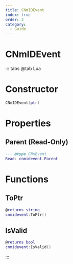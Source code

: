 ```yaml
---
title: CNmIDEvent
index: true
order: 2
category:
  - Guide
---
```


# CNmIDEvent

::: tabs
@tab Lua
# Constructor
```lua
CNmIDEvent(ptr)
```
# Properties
## Parent (Read-Only)
```lua
--- @type CNmEvent
Read: cnmidevent.Parent
```
# Functions
## ToPtr
```lua
@returns string
cnmidevent:ToPtr()
```
## IsValid
```lua
@returns bool
cnmidevent:IsValid()
```

:::